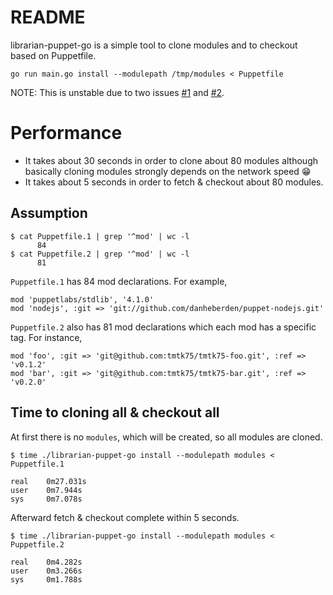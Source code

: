 # README
librarian-puppet-go is a simple tool to clone modules and to checkout based on Puppetfile.

```
go run main.go install --modulepath /tmp/modules < Puppetfile
```

NOTE: This is unstable due to two issues [#1](https://github.com/tmtk75/librarian-puppet-go/issues/1) and [#2](https://github.com/tmtk75/librarian-puppet-go/issues/2).

# Performance
* It takes about 30 seconds in order to clone about 80 modules
  although basically cloning modules strongly depends on the network speed :grin:
* It takes about 5 seconds in order to fetch & checkout about 80 modules.

## Assumption
```
$ cat Puppetfile.1 | grep '^mod' | wc -l
      84
$ cat Puppetfile.2 | grep '^mod' | wc -l
      81
```
`Puppetfile.1` has 84 mod declarations.
For example,
```
mod 'puppetlabs/stdlib', '4.1.0'
mod 'nodejs', :git => 'git://github.com/danheberden/puppet-nodejs.git'
```

`Puppetfile.2` also has 81 mod declarations which each mod has a specific tag.
For instance,
```
mod 'foo', :git => 'git@github.com:tmtk75/tmtk75-foo.git', :ref => 'v0.1.2'
mod 'bar', :git => 'git@github.com:tmtk75/tmtk75-bar.git', :ref => 'v0.2.0'
```

## Time to cloning all & checkout all
At first there is no `modules`, which will be created,
so all modules are cloned.
```
$ time ./librarian-puppet-go install --modulepath modules < Puppetfile.1

real    0m27.031s
user    0m7.944s
sys     0m7.078s
```
Afterward fetch & checkout complete within 5 seconds.
```
$ time ./librarian-puppet-go install --modulepath modules < Puppetfile.2

real    0m4.282s
user    0m3.266s
sys     0m1.788s
```
